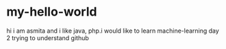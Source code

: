 # my-hello-world
hi i am asmita and i like java, php.i would like to learn machine-learning
day 2 trying to understand github
